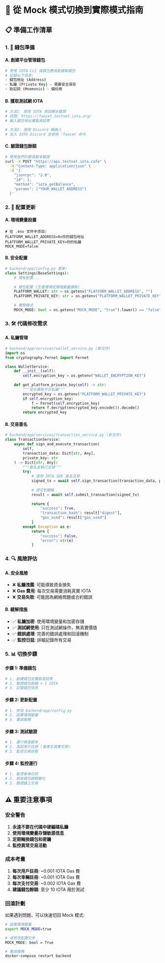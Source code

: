 # 🔄 從 Mock 模式切換到實際模式指南

## 📋 準備工作清單

### 1. 🔐 錢包準備

#### A. 創建平台管理錢包
```bash
# 使用 IOTA CLI 或錢包應用創建新錢包
# 記錄以下信息:
- 錢包地址 (Address)
- 私鑰 (Private Key) - 需要安全保存
- 助記詞 (Mnemonic) - 備份用
```

#### B. 獲取測試網 IOTA
```bash
# 方法1: 使用 IOTA 測試網水龍頭
# 訪問: https://faucet.testnet.iota.org/
# 輸入錢包地址獲取測試幣

# 方法2: 使用 Discord 機器人
# 加入 IOTA Discord 並使用 !faucet 命令
```

#### C. 驗證錢包餘額
```bash
# 使用我們的檢查腳本驗證
curl -X POST "https://api.testnet.iota.cafe" \
  -H "Content-Type: application/json" \
  -d '{
    "jsonrpc": "2.0",
    "id": 1,
    "method": "iota_getBalance",
    "params": ["YOUR_WALLET_ADDRESS"]
  }'
```

### 2. 🔧 配置更新

#### A. 環境變量設置
```env
# 在 .env 文件中添加:
PLATFORM_WALLET_ADDRESS=0x你的錢包地址
PLATFORM_WALLET_PRIVATE_KEY=你的私鑰
MOCK_MODE=false
```

#### B. 安全配置
```python
# backend/app/config.py 更新:
class Settings(BaseSettings):
    # 現有配置...
    
    # 錢包配置 (生產環境從環境變量讀取)
    PLATFORM_WALLET: str = os.getenv("PLATFORM_WALLET_ADDRESS", "")
    PLATFORM_PRIVATE_KEY: str = os.getenv("PLATFORM_WALLET_PRIVATE_KEY", "")
    
    # 實際模式
    MOCK_MODE: bool = os.getenv("MOCK_MODE", "true").lower() == "false"
```

### 3. 🛠️ 代碼修改需求

#### A. 私鑰管理
```python
# backend/app/services/wallet_service.py (新文件)
import os
from cryptography.fernet import Fernet

class WalletService:
    def __init__(self):
        self.encryption_key = os.getenv("WALLET_ENCRYPTION_KEY")
        
    def get_platform_private_key(self) -> str:
        """安全獲取平台私鑰"""
        encrypted_key = os.getenv("PLATFORM_WALLET_PRIVATE_KEY")
        if self.encryption_key:
            f = Fernet(self.encryption_key)
            return f.decrypt(encrypted_key.encode()).decode()
        return encrypted_key
```

#### B. 交易簽名
```python
# backend/app/services/transaction_service.py (新文件)
class TransactionService:
    async def sign_and_execute_transaction(
        self,
        transaction_data: Dict[str, Any],
        private_key: str
    ) -> Dict[str, Any]:
        """簽名並執行交易"""
        try:
            # 使用 IOTA SDK 簽名交易
            signed_tx = await self.sign_transaction(transaction_data, private_key)
            
            # 提交到網絡
            result = await self.submit_transaction(signed_tx)
            
            return {
                "success": True,
                "transaction_hash": result["digest"],
                "gas_used": result["gas_used"]
            }
        except Exception as e:
            return {
                "success": False,
                "error": str(e)
            }
```

### 4. 🔍 風險評估

#### A. 安全風險
- ❌ **私鑰洩露**: 可能導致資金損失
- ❌ **Gas 費用**: 每次交易需要消耗真實 IOTA
- ❌ **交易失敗**: 可能因為網絡問題或合約錯誤

#### B. 緩解措施
- ✅ **私鑰加密**: 使用環境變量和加密存儲
- ✅ **測試網使用**: 只在測試網操作，無真實價值
- ✅ **錯誤處理**: 完善的錯誤處理和回滾機制
- ✅ **監控日誌**: 詳細記錄所有交易

### 5. 📊 切換步驟

#### 步驟 1: 準備錢包
```bash
# 1. 創建錢包並獲取測試幣
# 2. 驗證錢包餘額 > 1 IOTA
# 3. 記錄錢包信息
```

#### 步驟 2: 更新配置
```bash
# 1. 修改 backend/app/config.py
# 2. 設置環境變量
# 3. 重啟服務
```

#### 步驟 3: 測試驗證
```bash
# 1. 運行檢查腳本
# 2. 測試用戶註冊 (會產生真實交易)
# 3. 監控交易狀態
```

#### 步驟 4: 監控運行
```bash
# 1. 監控後端日誌
# 2. 檢查錢包餘額變化
# 3. 驗證鏈上交易
```

## ⚠️ 重要注意事項

### 安全警告
1. **永遠不要在代碼中硬編碼私鑰**
2. **使用環境變量存儲敏感信息**
3. **定期輪換錢包和密鑰**
4. **監控異常交易活動**

### 成本考量
1. **每次用戶註冊**: ~0.001 IOTA Gas 費
2. **每次車輛註冊**: ~0.001 IOTA Gas 費  
3. **每次支付交易**: ~0.002 IOTA Gas 費
4. **建議錢包餘額**: 至少 10 IOTA 用於測試

### 回滾計劃
如果遇到問題，可以快速切回 Mock 模式:
```bash
# 設置環境變量
export MOCK_MODE=true

# 或修改配置文件
MOCK_MODE: bool = True

# 重啟服務
docker-compose restart backend
```